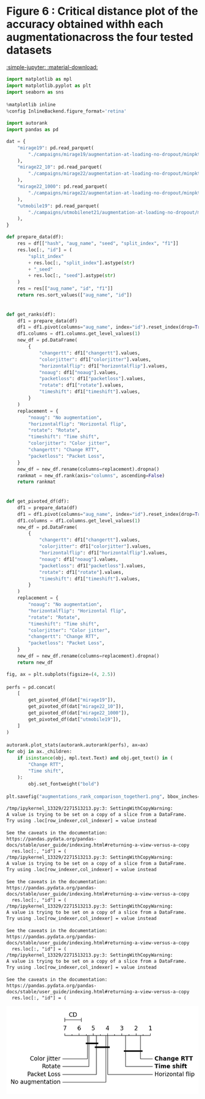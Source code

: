 # Figure 6 : Critical distance plot of the accuracy obtained withh each augmentationacross the four tested datasets

[:simple-jupyter: :material-download:](/papers/imc23/notebooks/figure6_augmentations_comparison_across_datasets_critical_distance.ipynb)


```python
import matplotlib as mpl
import matplotlib.pyplot as plt
import seaborn as sns

%matplotlib inline
%config InlineBackend.figure_format='retina'
```


```python
import autorank
import pandas as pd
```


```python
dat = {
    "mirage19": pd.read_parquet(
        "./campaigns/mirage19/augmentation-at-loading-no-dropout/minpkts10/campaign_summary/augment-at-loading/runsinfo_flowpic_dim_32.parquet"
    ),
    "mirage22_10": pd.read_parquet(
        "./campaigns/mirage22/augmentation-at-loading-no-dropout/minpkts10/campaign_summary/augment-at-loading/runsinfo_flowpic_dim_32.parquet"
    ),
    "mirage22_1000": pd.read_parquet(
        "./campaigns/mirage22/augmentation-at-loading-no-dropout/minpkts1000/campaign_summary/augment-at-loading/runsinfo_flowpic_dim_32.parquet"
    ),
    "utmobile19": pd.read_parquet(
        "./campaigns/utmobilenet21/augmentation-at-loading-no-dropout/minpkts10/campaign_summary/augment-at-loading/runsinfo_flowpic_dim_32.parquet"
    ),
}
```


```python
def prepare_data(df):
    res = df[["hash", "aug_name", "seed", "split_index", "f1"]]
    res.loc[:, "id"] = (
        "split_index"
        + res.loc[:, "split_index"].astype(str)
        + "_seed"
        + res.loc[:, "seed"].astype(str)
    )
    res = res[["aug_name", "id", "f1"]]
    return res.sort_values(["aug_name", "id"])


def get_ranks(df):
    df1 = prepare_data(df)
    df1 = df1.pivot(columns="aug_name", index="id").reset_index(drop=True)
    df1.columns = df1.columns.get_level_values(1)
    new_df = pd.DataFrame(
        {
            "changertt": df1["changertt"].values,
            "colorjitter": df1["colorjitter"].values,
            "horizontalflip": df1["horizontalflip"].values,
            "noaug": df1["noaug"].values,
            "packetloss": df1["packetloss"].values,
            "rotate": df1["rotate"].values,
            "timeshift": df1["timeshift"].values,
        }
    )
    replacement = {
        "noaug": "No augmentation",
        "horizontalflip": "Horizontal flip",
        "rotate": "Rotate",
        "timeshift": "Time shift",
        "colorjitter": "Color jitter",
        "changertt": "Change RTT",
        "packetloss": "Packet Loss",
    }
    new_df = new_df.rename(columns=replacement).dropna()
    rankmat = new_df.rank(axis="columns", ascending=False)
    return rankmat


def get_pivoted_df(df):
    df1 = prepare_data(df)
    df1 = df1.pivot(columns="aug_name", index="id").reset_index(drop=True)
    df1.columns = df1.columns.get_level_values(1)
    new_df = pd.DataFrame(
        {
            "changertt": df1["changertt"].values,
            "colorjitter": df1["colorjitter"].values,
            "horizontalflip": df1["horizontalflip"].values,
            "noaug": df1["noaug"].values,
            "packetloss": df1["packetloss"].values,
            "rotate": df1["rotate"].values,
            "timeshift": df1["timeshift"].values,
        }
    )
    replacement = {
        "noaug": "No augmentation",
        "horizontalflip": "Horizontal flip",
        "rotate": "Rotate",
        "timeshift": "Time shift",
        "colorjitter": "Color jitter",
        "changertt": "Change RTT",
        "packetloss": "Packet Loss",
    }
    new_df = new_df.rename(columns=replacement).dropna()
    return new_df
```


```python
fig, ax = plt.subplots(figsize=(4, 2.5))

perfs = pd.concat(
    [
        get_pivoted_df(dat["mirage19"]),
        get_pivoted_df(dat["mirage22_10"]),
        get_pivoted_df(dat["mirage22_1000"]),
        get_pivoted_df(dat["utmobile19"]),
    ]
)

autorank.plot_stats(autorank.autorank(perfs), ax=ax)
for obj in ax._children:
    if isinstance(obj, mpl.text.Text) and obj.get_text() in (
        "Change RTT",
        "Time shift",
    ):
        obj.set_fontweight("bold")

plt.savefig("augmentations_rank_comparison_together1.png", bbox_inches="tight", dpi=300)
```

    /tmp/ipykernel_13329/2271513213.py:3: SettingWithCopyWarning: 
    A value is trying to be set on a copy of a slice from a DataFrame.
    Try using .loc[row_indexer,col_indexer] = value instead
    
    See the caveats in the documentation: https://pandas.pydata.org/pandas-docs/stable/user_guide/indexing.html#returning-a-view-versus-a-copy
      res.loc[:, "id"] = (
    /tmp/ipykernel_13329/2271513213.py:3: SettingWithCopyWarning: 
    A value is trying to be set on a copy of a slice from a DataFrame.
    Try using .loc[row_indexer,col_indexer] = value instead
    
    See the caveats in the documentation: https://pandas.pydata.org/pandas-docs/stable/user_guide/indexing.html#returning-a-view-versus-a-copy
      res.loc[:, "id"] = (
    /tmp/ipykernel_13329/2271513213.py:3: SettingWithCopyWarning: 
    A value is trying to be set on a copy of a slice from a DataFrame.
    Try using .loc[row_indexer,col_indexer] = value instead
    
    See the caveats in the documentation: https://pandas.pydata.org/pandas-docs/stable/user_guide/indexing.html#returning-a-view-versus-a-copy
      res.loc[:, "id"] = (
    /tmp/ipykernel_13329/2271513213.py:3: SettingWithCopyWarning: 
    A value is trying to be set on a copy of a slice from a DataFrame.
    Try using .loc[row_indexer,col_indexer] = value instead
    
    See the caveats in the documentation: https://pandas.pydata.org/pandas-docs/stable/user_guide/indexing.html#returning-a-view-versus-a-copy
      res.loc[:, "id"] = (



    
![png](figure6_augmentations_comparison_across_datasets_critical_distance_files/figure6_augmentations_comparison_across_datasets_critical_distance_6_1.png)
    

